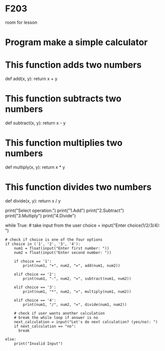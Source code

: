 # F203
room for lesson
# Program make a simple calculator

# This function adds two numbers
def add(x, y):
    return x + y

# This function subtracts two numbers
def subtract(x, y):
    return x - y

# This function multiplies two numbers
def multiply(x, y):
    return x * y

# This function divides two numbers
def divide(x, y):
    return x / y


print("Select operation.")
print("1.Add")
print("2.Subtract")
print("3.Multiply")
print("4.Divide")

while True:
    # take input from the user
    choice = input("Enter choice(1/2/3/4): ")

    # check if choice is one of the four options
    if choice in ('1', '2', '3', '4'):
        num1 = float(input("Enter first number: "))
        num2 = float(input("Enter second number: "))

        if choice == '1':
            print(num1, "+", num2, "=", add(num1, num2))

        elif choice == '2':
            print(num1, "-", num2, "=", subtract(num1, num2))

        elif choice == '3':
            print(num1, "*", num2, "=", multiply(num1, num2))

        elif choice == '4':
            print(num1, "/", num2, "=", divide(num1, num2))
        
        # check if user wants another calculation
        # break the while loop if answer is no
        next_calculation = input("Let's do next calculation? (yes/no): ")
        if next_calculation == "no":
          break
    
    else:
        print("Invalid Input")
